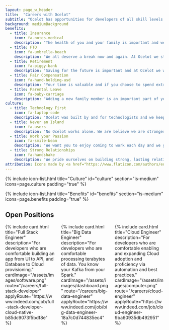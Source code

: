 ```yaml
---
layout: page_w_header
title:  "Careers with Ocelot"
subtitle: "Ocelot has opportunities for developers of all skill levels utilizing many different skills and technologies"
background: mediumBackground
benefits:
  - title: Insurance
    icon: fa-notes-medical
    description: "The health of you and your family is important and we want to help you assure that. We offer a number of plans with health, dental, optical, and life insurance for you and your family."
  - title: PTO
    icon: fa-umbrella-beach
    description: "We all deserve a break now and again. At Ocelot we strive for a healthy work life balance and believe that offering paid vacation time is an important piece of that."
  - title: Retirement
    icon: fa-piggy-bank
    description: "Saving for the future is important and at Ocelot we want to help you secure it by offering retirement accounts and company matching."
  - title: Fair Compensation
    icon: fa-hand-holding-usd
    description: "Your time is valuable and if you choose to spend extra with us we want to show our appreciation for that."
  - title: Parental Leave
    icon: fa-baby-carriage
    description: "Adding a new family member is an important part of your life and we want you to enjoy that. All Ocelots are given parental leave for both birth and adoption."
culture:
  - title: Technology First
    icon: fa-laptop-code
    description: "Ocelot was built by and for technologists and we keep that in mind with everything we do."
  - title: Never an Island
    icon: fa-users
    description: "No Ocelot works alone. We are believe we are stronger together so you will always work with a team of Ocelots as well as client teams."
  - title: Work your Passion
    icon: fa-smile-beam
    description: "We want you to enjoy coming to work each day and we give you the opportunity to find what you really want to work on and pursue it."
  - title: Strong Relationships
    icon: fa-handshake
    description: "We pride ourselves on building strong, lasting relationships with our clients as we provide them the highest quality software possible"
attribution: Icons made by <a href="https://www.flaticon.com/authors/eucalyp" title="Eucalyp">Eucalyp</a> from <a href="https://www.flaticon.com/" title="Flaticon">www.flaticon.com</a>
---
```


{% include icon-list.html title="Culture" id="culture" section="is-medium" icons=page.culture padding="true" %}

{% include icon-list.html title="Benefits" id="benefits" section="is-medium" icons=page.benefits padding="true" %}

<section class="hero is-medium">
  <div class="hero-body">
    <div class="container has-text-centered">
      <h1 class="title">Open Positions</h1>
      <div class="columns">
        <div class="column is-one-third">
          {% include card.html title="Full Stack Engineer" description="For developers who are comfortable building an app from UI to API, and Database to Cloud provisioning." cardImage="/assets/images/software.png" route="/careers/full-stack-developer" applyRoute="https://www.indeed.com/job/full-stack-developer-cloud-native-b85dc9073f5bdf8e" %}
        </div>
        <div class="column is-one-third">
          {% include card.html title="Big Data Engineer" description="For developers who are comfortable processing terabytes of data. You know your Kafka from your Spark." cardImage="/assets/images/dashboard.png" route="/careers/big-data-engineer" applyRoute="https://www.indeed.com/job/big-data-engineer-18a7c0d744835ec4" %}
        </div>
        <div class="column is-one-third">
          {% include card.html title="Cloud Engineer" description="For developers who are comfortable enabling and expanding Cloud adoption and proficiency via automation and best practices." cardImage="/assets/images/computer.png" route="/careers/cloud-engineer" applyRoute="https://www.indeed.com/job/cloud-engineer-9ba60935db492951" %}
        </div>
      </div>
    </div>
  </div>
</section>
